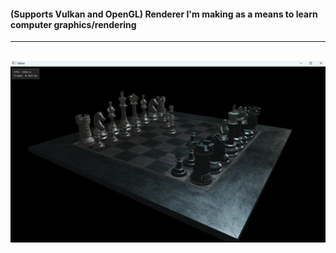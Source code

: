 #### (Supports Vulkan and OpenGL) Renderer I'm making as a means to learn computer graphics/rendering

----
![PBR Vulkan](examples/9-18.png)
----
